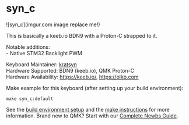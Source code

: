 # syn_c

![syn_c](imgur.com image replace me!)

This is basically a keeb.io BDN9 with a Proton-C strapped to it.  

Notable additions:  
    - Native STM32 Backlight PWM

Keyboard Maintainer: [kratsyn](https://github.com/kratsyn)  
Hardware Supported: BDN9 (keeb.io), QMK Proton-C  
Hardware Availability: https://keeb.io/, https://olkb.com  

Make example for this keyboard (after setting up your build environment):

    make syn_c:default

See the [build environment setup](https://docs.qmk.fm/#/getting_started_build_tools) and the [make instructions](https://docs.qmk.fm/#/getting_started_make_guide) for more information. Brand new to QMK? Start with our [Complete Newbs Guide](https://docs.qmk.fm/#/newbs).
